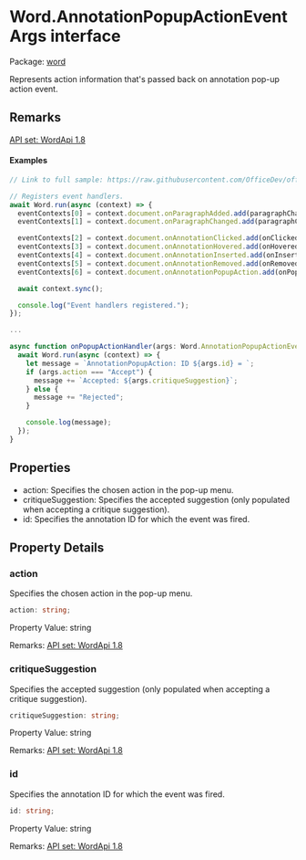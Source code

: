 # Word.AnnotationPopupActionEventArgs interface

Package: [word](/en-us/javascript/api/word)

Represents action information that's passed back on annotation pop-up action event.

## Remarks

[API set: WordApi 1.8](/en-us/javascript/api/requirement-sets/word/word-api-requirement-sets)

#### Examples

```typescript
// Link to full sample: https://raw.githubusercontent.com/OfficeDev/office-js-snippets/prod/samples/word/50-document/manage-annotations.yaml

// Registers event handlers.
await Word.run(async (context) => {
  eventContexts[0] = context.document.onParagraphAdded.add(paragraphChanged);
  eventContexts[1] = context.document.onParagraphChanged.add(paragraphChanged);

  eventContexts[2] = context.document.onAnnotationClicked.add(onClickedHandler);
  eventContexts[3] = context.document.onAnnotationHovered.add(onHoveredHandler);
  eventContexts[4] = context.document.onAnnotationInserted.add(onInsertedHandler);
  eventContexts[5] = context.document.onAnnotationRemoved.add(onRemovedHandler);
  eventContexts[6] = context.document.onAnnotationPopupAction.add(onPopupActionHandler);

  await context.sync();

  console.log("Event handlers registered.");
});

...

async function onPopupActionHandler(args: Word.AnnotationPopupActionEventArgs) {
  await Word.run(async (context) => {
    let message = `AnnotationPopupAction: ID ${args.id} = `;
    if (args.action === "Accept") {
      message += `Accepted: ${args.critiqueSuggestion}`;
    } else {
      message += "Rejected";
    }

    console.log(message);
  });
}
```

## Properties

- action: Specifies the chosen action in the pop-up menu.
- critiqueSuggestion: Specifies the accepted suggestion (only populated when accepting a critique suggestion).
- id: Specifies the annotation ID for which the event was fired.

## Property Details

### action

Specifies the chosen action in the pop-up menu.

```typescript
action: string;
```

Property Value: string

Remarks: [API set: WordApi 1.8](/en-us/javascript/api/requirement-sets/word/word-api-requirement-sets)

### critiqueSuggestion

Specifies the accepted suggestion (only populated when accepting a critique suggestion).

```typescript
critiqueSuggestion: string;
```

Property Value: string

Remarks: [API set: WordApi 1.8](/en-us/javascript/api/requirement-sets/word/word-api-requirement-sets)

### id

Specifies the annotation ID for which the event was fired.

```typescript
id: string;
```

Property Value: string

Remarks: [API set: WordApi 1.8](/en-us/javascript/api/requirement-sets/word/word-api-requirement-sets)